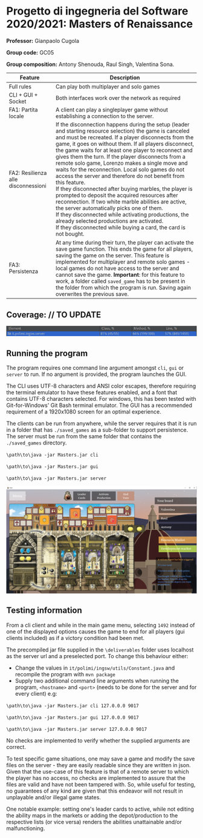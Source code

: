 # Progetto di ingegneria del Software 2020/2021: Masters of Renaissance

**Professor:** Gianpaolo Cugola

**Group code:** GC05

**Group composition:** Antony Shenouda, Raul Singh, Valentina Sona.


| Feature                             | Description                                                  |
| ----------------------------------- | ------------------------------------------------------------ |
| Full rules                          | Can play both multiplayer and solo games                     |
| CLI + GUI + Socket                  | Both interfaces work over the network as required            |
| FA1: Partita locale                 | A client can play a singleplayer game without establishing a connection to the server. |
| FA2: Resilienza alle disconnessioni | If the disconnection happens during the setup (leader and starting resource selection) the game is canceled and must be recreated. If a player disconnects from the game, it goes on without them. If all players disconnect, the game waits for at least one player to reconnect and gives them the turn. If the player disconnects from a remote solo game, Lorenzo makes a single move and waits for the reconnection. Local solo games do not access the server and therefore do not benefit from this feature.<br />If they disconnected after buying marbles, the player is prompted to deposit the acquired resources after reconnection. If two white marble abilities are active, the server automatically picks one of them.<br />If they disconnected while activating productions, the already selected productions are activated.<br />If they disconnected while buying a card, the card is not bought. |
| FA3: Persistenza                    | At any time during their turn, the player can activate the save game function. This ends the game for all players, saving the game on the server. This feature is implemented for multiplayer and remote solo games - local games do not have access to the server and cannot save the game. **Important**: for this feature to work, a folder called `saved_game` has to be present in the folder from which the program is run. Saving again overwrites the previous save. |


## Coverage: // TO UPDATE
![](/Coverage.png?raw=true)

## Running the program

The program requires one command line argument amongst `cli`, `gui` or `server` to run. If no argument is provided, the program launches the GUI.

The CLI uses UTF-8 characters and ANSI color escapes, therefore requiring the terminal emulator to have these features enabled, and a font that contains UTF-8 characters selected.
For windows, this has been tested with Git-for-Windows' Git Bash terminal emulator. The GUI has a recommended requirement of a 1920x1080 screen for an optimal experience.

The clients can be run from anywhere, while the server requires that it is run in a folder that has `./saved_games` as a sub-folder to support persistence. The server must be run from the same folder that contains the `./saved_games` directory.

`\path\to\java -jar Masters.jar cli`

`\path\to\java -jar Masters.jar gui`

`\path\to\java -jar Masters.jar server`

![](/Maestri_GUI.png?raw=true)

## Testing information
From a cli client and while in the main game menu, selecting `1492` instead of one of the displayed options causes the game to end for all players (gui clients included) as if a victory condition had been met.  

The precompiled jar file supplied in the `\deliverables` folder uses localhost as the server url and a preselected port. To change this behaviour either:
+ Change the values in `it/polimi/ingsw/utils/Constant.java` and recompile the program with `mvn package`
+ Supply two additional command line arguments when running the program, `<hostname>` and `<port>` (needs to be done for the server and for every client) e.g: 

`\path\to\java -jar Masters.jar cli 127.0.0.0 9017`

`\path\to\java -jar Masters.jar gui 127.0.0.0 9017`

`\path\to\java -jar Masters.jar server 127.0.0.0 9017`

No checks are implemented to verify whether the supplied arguments are correct.


To test specific game situations, one may save a game and modify the save files on the server - they are easily readable since they are written in json. 
Given that the use-case of this feature is that of a remote server to which the player has no access, no checks are implemented to assure that the files are valid and have not been tampered with. 
So, while useful for testing, no guarantees of any kind are given that this endeavor will not result in unplayable and/or illegal game states.

One notable example: setting one's leader cards to active, while not editing the ability maps in the markets or adding the depot/production to the respective lists (or vice versa) renders the abilities unattainable and/or malfunctioning. 

